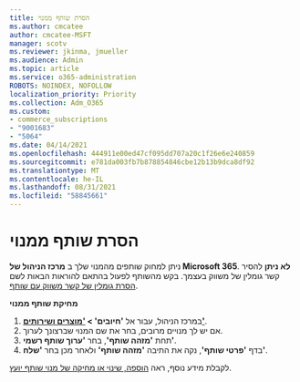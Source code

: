 ```yaml
---
title: הסרת שותף ממנוי
ms.author: cmcatee
author: cmcatee-MSFT
manager: scotv
ms.reviewer: jkinma, jmueller
ms.audience: Admin
ms.topic: article
ms.service: o365-administration
ROBOTS: NOINDEX, NOFOLLOW
localization_priority: Priority
ms.collection: Adm_O365
ms.custom:
- commerce_subscriptions
- "9001683"
- "5064"
ms.date: 04/14/2021
ms.openlocfilehash: 444911e00ed47cf095dd707a20c1f26e6e240859
ms.sourcegitcommit: e781da003fb7b878854846cbe12b13b9dca8df92
ms.translationtype: MT
ms.contentlocale: he-IL
ms.lasthandoff: 08/31/2021
ms.locfileid: "58845661"
---
```

# <a name="remove-a-partner-from-a-subscription"></a>הסרת שותף ממנוי

ניתן למחוק שותפים מהמנוי שלך ב **מרכז הניהול של Microsoft 365**. **לא ניתן** להסיר קשר גומלין של משווק בעצמך. בקש מהשותף לפעול בהתאם להוראות הבאות לשם [הסרת גומלין של קשר משווק עם שותף](https://docs.microsoft.com/partner-center/remove-a-relationship).

**מחיקת שותף ממנוי**

1. במרכז הניהול, עבור אל **'חיובים' > ['מוצרים ושירותים'](https://go.microsoft.com/fwlink/p/?linkid=842054)**.
2. אם יש לך מנויים מרובים, בחר את שם המנוי שברצונך לערוך.
3. תחת **'מזהה שותף'**, בחר **'ערוך שותף רשמי'**.
4. בדף **'פרטי שותף'**, נקה את התיבה **'מזהה שותף'** ולאחר מכן בחר **'שלח'**.

לקבלת מידע נוסף, ראה [הוספה, שינוי או מחיקה של מנוי שותף יועץ](https://docs.microsoft.com/microsoft-365/admin/misc/add-partner?view=o365-worldwide).
